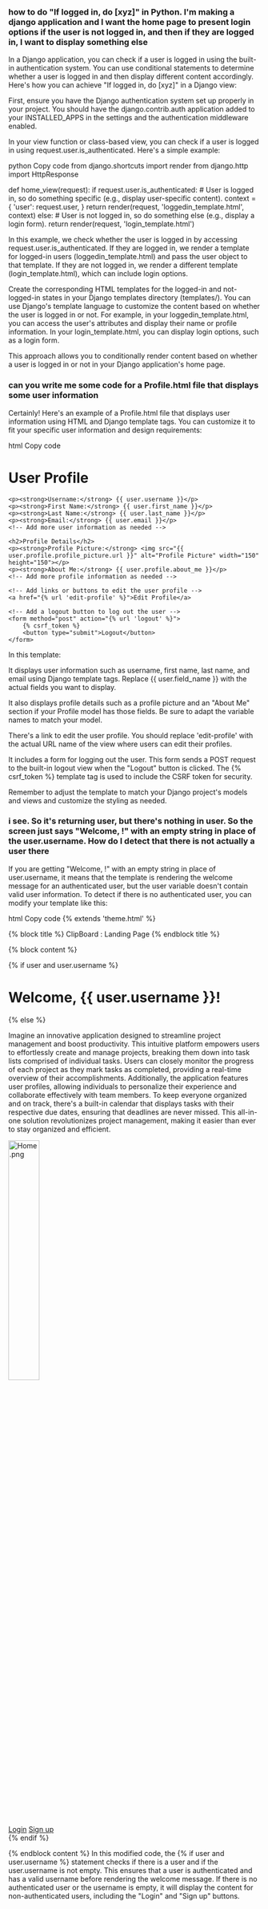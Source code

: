 ### how to do "If logged in, do [xyz]" in Python. I'm making a django application and I want the home page to present login options if the user is not logged in, and then if they are logged in, I want to display something else

In a Django application, you can check if a user is logged in using the built-in authentication system. You can use conditional statements to determine whether a user is logged in and then display different content accordingly. Here's how you can achieve "If logged in, do [xyz]" in a Django view:

First, ensure you have the Django authentication system set up properly in your project. You should have the django.contrib.auth application added to your INSTALLED_APPS in the settings and the authentication middleware enabled.

In your view function or class-based view, you can check if a user is logged in using request.user.is_authenticated. Here's a simple example:

python
Copy code
from django.shortcuts import render
from django.http import HttpResponse

def home_view(request):
    if request.user.is_authenticated:
        # User is logged in, so do something specific (e.g., display user-specific content).
        context = {
            'user': request.user,
        }
        return render(request, 'loggedin_template.html', context)
    else:
        # User is not logged in, so do something else (e.g., display a login form).
        return render(request, 'login_template.html')

In this example, we check whether the user is logged in by accessing request.user.is_authenticated. If they are logged in, we render a template for logged-in users (loggedin_template.html) and pass the user object to that template. If they are not logged in, we render a different template (login_template.html), which can include login options.

Create the corresponding HTML templates for the logged-in and not-logged-in states in your Django templates directory (templates/). You can use Django's template language to customize the content based on whether the user is logged in or not.
For example, in your loggedin_template.html, you can access the user's attributes and display their name or profile information. In your login_template.html, you can display login options, such as a login form.

This approach allows you to conditionally render content based on whether a user is logged in or not in your Django application's home page.

### can you write me some code for a Profile.html file that displays some user information

Certainly! Here's an example of a Profile.html file that displays user information using HTML and Django template tags. You can customize it to fit your specific user information and design requirements:

html
Copy code
<!DOCTYPE html>
<html lang="en">
<head>
    <meta charset="UTF-8">
    <meta name="viewport" content="width=device-width, initial-scale=1.0">
    <title>User Profile</title>
</head>
<body>
    <h1>User Profile</h1>
    
    <p><strong>Username:</strong> {{ user.username }}</p>
    <p><strong>First Name:</strong> {{ user.first_name }}</p>
    <p><strong>Last Name:</strong> {{ user.last_name }}</p>
    <p><strong>Email:</strong> {{ user.email }}</p>
    <!-- Add more user information as needed -->

    <h2>Profile Details</h2>
    <p><strong>Profile Picture:</strong> <img src="{{ user.profile.profile_picture.url }}" alt="Profile Picture" width="150" height="150"></p>
    <p><strong>About Me:</strong> {{ user.profile.about_me }}</p>
    <!-- Add more profile information as needed -->

    <!-- Add links or buttons to edit the user profile -->
    <a href="{% url 'edit-profile' %}">Edit Profile</a>

    <!-- Add a logout button to log out the user -->
    <form method="post" action="{% url 'logout' %}">
        {% csrf_token %}
        <button type="submit">Logout</button>
    </form>
</body>
</html>
In this template:

It displays user information such as username, first name, last name, and email using Django template tags. Replace {{ user.field_name }} with the actual fields you want to display.

It also displays profile details such as a profile picture and an "About Me" section if your Profile model has those fields. Be sure to adapt the variable names to match your model.

There's a link to edit the user profile. You should replace 'edit-profile' with the actual URL name of the view where users can edit their profiles.

It includes a form for logging out the user. This form sends a POST request to the built-in logout view when the "Logout" button is clicked. The {% csrf_token %} template tag is used to include the CSRF token for security.

Remember to adjust the template to match your Django project's models and views and customize the styling as needed.

### i see. So it's returning user, but there's nothing in user. So the screen just says "Welcome, !" with an empty string in place of the user.username. How do I detect that there is not actually a user there

If you are getting "Welcome, !" with an empty string in place of user.username, it means that the template is rendering the welcome message for an authenticated user, but the user variable doesn't contain valid user information. To detect if there is no authenticated user, you can modify your template like this:

html
Copy code
{% extends 'theme.html' %}

{% block title %}
ClipBoard : Landing Page
{% endblock title %}

{% block content %}

{% if user and user.username %}
<h1>Welcome, {{ user.username }}!</h1>
<!-- Display content for logged-in users here -->
{% else %}
<div>
  <div>
    <p class="homeBox">Imagine an innovative application designed to streamline project management and boost
      productivity.
      This intuitive platform empowers users to effortlessly create and manage projects, breaking them down into task
      lists comprised of individual tasks. Users can closely monitor the progress of each project as they mark tasks as
      completed, providing a real-time overview of their accomplishments. Additionally, the application features user
      profiles, allowing individuals to personalize their experience and collaborate effectively with team members. To
      keep everyone organized and on track, there's a built-in calendar that displays tasks with their respective due
      dates, ensuring that deadlines are never missed. This all-in-one solution revolutionizes project management,
      making
      it easier than ever to stay organized and efficient.
    </p>
    <img src="../../static/images/Home.png" width="35%" height="35%" alt="Home.png">
  </div>
  <div>
    <div>
      <a href="{% url 'login' %}" class="navbar-button">Login</a>
      <a href="{% url 'signup' %}" class="navbar-button">Sign up</a>
    </div>
  </div>
</div>
{% endif %}

{% endblock content %}
In this modified code, the {% if user and user.username %} statement checks if there is a user and if the user.username is not empty. This ensures that a user is authenticated and has a valid username before rendering the welcome message. If there is no authenticated user or the username is empty, it will display the content for non-authenticated users, including the "Login" and "Sign up" buttons.